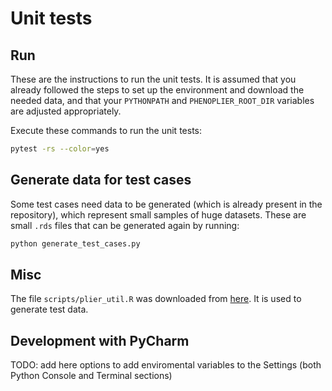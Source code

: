 # Unit tests

## Run

These are the instructions to run the unit tests. It is assumed that you already 
followed the steps to set up the environment and download the needed data, and that
your `PYTHONPATH` and `PHENOPLIER_ROOT_DIR` variables are adjusted appropriately.

Execute these commands to run the unit tests:

```bash
pytest -rs --color=yes
```

## Generate data for test cases

Some test cases need data to be generated (which is already present in the repository), which represent small
samples of huge datasets. These are small `.rds` files that can be generated again by running:

```bash
python generate_test_cases.py
```

## Misc

The file `scripts/plier_util.R` was downloaded from
[here](https://github.com/greenelab/multi-plier/blob/v0.2.0/util/plier_util.R).
It is used to generate test data.

## Development with PyCharm

TODO: add here options to add enviromental variables to the Settings (both Python Console and Terminal sections)